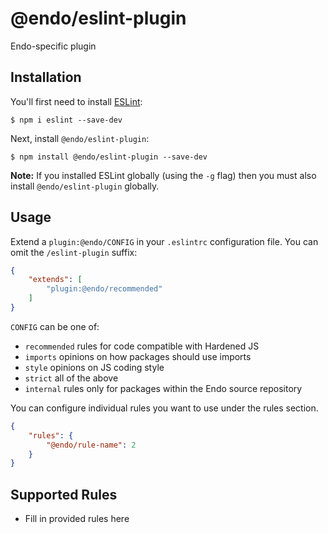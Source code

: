 # @endo/eslint-plugin

Endo-specific plugin

## Installation

You'll first need to install [ESLint](http://eslint.org):

```
$ npm i eslint --save-dev
```

Next, install `@endo/eslint-plugin`:

```
$ npm install @endo/eslint-plugin --save-dev
```

**Note:** If you installed ESLint globally (using the `-g` flag) then you must also install `@endo/eslint-plugin` globally.

## Usage

Extend a `plugin:@endo/CONFIG` in your `.eslintrc` configuration file. You can omit the `/eslint-plugin` suffix:

```json
{
    "extends": [
        "plugin:@endo/recommended"
    ]
}
```

`CONFIG` can be one of:

- `recommended` rules for code compatible with Hardened JS
- `imports` opinions on how packages should use imports
- `style` opinions on JS coding style
- `strict` all of the above
- `internal` rules only for packages within the Endo source repository


You can configure individual rules you want to use under the rules section.

```json
{
    "rules": {
        "@endo/rule-name": 2
    }
}
```

## Supported Rules

* Fill in provided rules here





